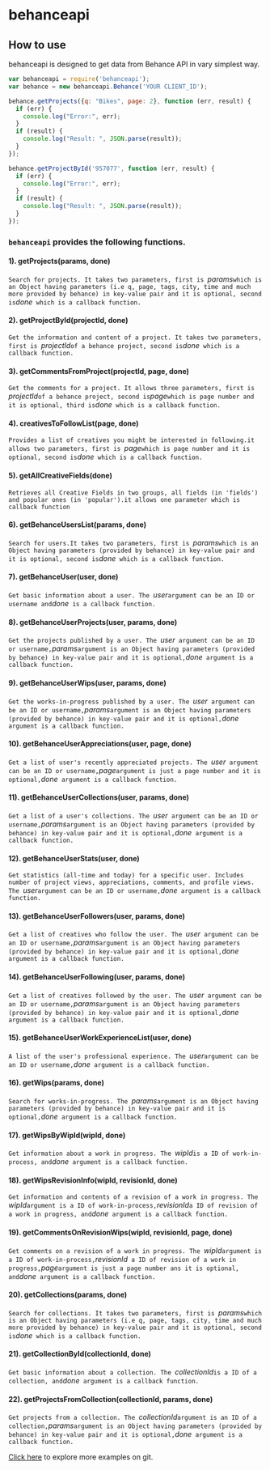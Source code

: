 # behanceapi

## How to use

behanceapi is designed to get data from  Behance API in vary simplest way. 

```javascript
var behanceapi = require('behanceapi');
var behance = new behanceapi.Behance('YOUR CLIENT_ID');

behance.getProjects({q: "Bikes", page: 2}, function (err, result) {
  if (err) {
    console.log("Error:", err);
  }
  if (result) {
    console.log("Result: ", JSON.parse(result));
  }
});

behance.getProjectById('957077', function (err, result) {
  if (err) {
    console.log("Error:", err);
  }
  if (result) {
    console.log("Result: ", JSON.parse(result));
  }
});
```
### `behanceapi` provides the following functions.

#### 1). getProjects(params, done)

`Search for projects. It takes two parameters, first is `*params*` which is an Object having parameters (i.e q, page, tags, city, time and much more provided by behance) in key-value pair and it is optional, second is `*done*` which is a callback function.`

#### 2). getProjectById(projectId, done)

`Get the information and content of a project. It takes two parameters, first is `*projectId*` of a behance project, second is `*done*` which is a callback function.`

#### 3). getCommentsFromProject(projectId, page, done)

`Get the comments for a project. It allows three parameters, first is `*projectId*` of a behance project, second is `*page*` which is page number and it is optional, third is `*done*` which is a callback function.`

#### 4). creativesToFollowList(page, done)

`Provides a list of creatives you might be interested in following.it allows two parameters, first is `*page*` which is page number and it is optional, second is `*done*` which is a callback function.`

#### 5). getAllCreativeFields(done)

`Retrieves all Creative Fields in two groups, all fields (in 'fields') and popular ones (in 'popular').it allows one parameter which is callback function`

#### 6). getBehanceUsersList(params, done)

`Search for users.It takes two parameters, first is `*params*` which is an Object having parameters (provided by behance) in key-value pair and it is optional, second is `*done*` which is a callback function.`

#### 7). getBehanceUser(user, done)

`Get basic information about a user. The `*user*` argument can be an ID or username and `*done*` is a callback function.`

#### 8). getBehanceUserProjects(user, params, done)

`Get the projects published by a user. The `*user*` argument can be an ID or username,`*params*` argument is an Object having parameters (provided by behance) in key-value pair and it is optional, `*done*` argument is a callback function.`

#### 9). getBehanceUserWips(user, params, done)

`Get the works-in-progress published by a user. The `*user*` argument can be an ID or username,`*params*` argument is an Object having parameters (provided by behance) in key-value pair and it is optional, `*done*` argument is a callback function.`

#### 10). getBehanceUserAppreciations(user, page, done)

`Get a list of user's recently appreciated projects. The `*user*` argument can be an ID or username,`*page*` argument is just a page number and it is optional, `*done*` argument is a callback function.`

#### 11). getBehanceUserCollections(user, params, done)

`Get a list of a user's collections. The `*user*` argument can be an ID or username,`*params*` argument is an Object having parameters (provided by behance) in key-value pair and it is optional, `*done*` argument is a callback function.`

#### 12). getBehanceUserStats(user, done)

`Get statistics (all-time and today) for a specific user. Includes number of project views, appreciations, comments, and profile views. The `*user*` argument can be an ID or username, `*done*` argument is a callback function.`

#### 13). getBehanceUserFollowers(user, params, done)

`Get a list of creatives who follow the user. The `*user*` argument can be an ID or username,`*params*` argument is an Object having parameters (provided by behance) in key-value pair and it is optional, `*done*` argument is a callback function.`

#### 14). getBehanceUserFollowing(user, params, done)

`Get a list of creatives followed by the user. The `*user*` argument can be an ID or username,`*params*` argument is an Object having parameters (provided by behance) in key-value pair and it is optional, `*done*` argument is a callback function.`

#### 15). getBehanceUserWorkExperienceList(user, done)

`A list of the user's professional experience. The `*user*` argument can be an ID or username, `*done*` argument is a callback function.`

#### 16). getWips(params, done)

`Search for works-in-progress. The `*params*` argument is an Object having parameters (provided by behance) in key-value pair and it is optional, `*done*` argument is a callback function.`

#### 17). getWipsByWipId(wipId, done)

`Get information about a work in progress. The `*wipId*` is a ID of work-in-process, and `*done*` argument is a callback function.`

#### 18). getWipsRevisionInfo(wipId, revisionId, done)

`Get information and contents of a revision of a work in progress. The `*wipId*` argument is a ID of work-in-process, `*revisionId*` a ID of revision of a work in progress, and `*done*` argument is a callback function.`

#### 19). getCommentsOnRevisionWips(wipId, revisionId, page, done)

`Get comments on a revision of a work in progress. The `*wipId*` argument is a ID of work-in-process, `*revisionId*` a ID of revision of a work in progress,`*page*` argument is just a page number ans it is optional, and `*done*` argument is a callback function.`

#### 20). getCollections(params, done)

`Search for collections. It takes two parameters, first is `*params*` which is an Object having parameters (i.e q, page, tags, city, time and much more provided by behance) in key-value pair and it is optional, second is `*done*` which is a callback function.`

#### 21). getCollectionById(collectionId, done)

`Get basic information about a collection. The `*collectionId*` is a ID of a collection, and `*done*` argument is a callback function.`

#### 22). getProjectsFromCollection(collectionId, params, done)

`Get projects from a collection. The `*collectionId*` argument is an ID of a collection, `*params*` argument is an Object having parameters (provided by behance) in key-value pair and it is optional, `*done*` argument is a callback function.`


[Click here](https://github.com/sandeepchhapola/BehanceapiExamples) to explore more examples on git.